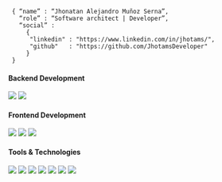 <!--div style="text-align:center"><img src="./img/welcome.png" alt="background" style="width:70%; margin-left:auto; margin-right:auto; display: block; width:300px"/></div-->

```shell
 { “name” : “Jhonatan Alejandro Muñoz Serna”,
   “role” : “Software architect | Developer”,
   “social” : 
     { 
      "linkedin" : "https://www.linkedin.com/in/jhotams/", 
      "github"   : "https://github.com/JhotamsDeveloper"
     }
 }
```
  
<h4>Backend Development</h4>
<p>
  <img src="https://img.shields.io/badge/Microsoft-8A2BE2?style=for-the-badge&logo=.net&labelColor=8A2BE2">
  <img src="https://img.shields.io/badge/Python-20232A?style=for-the-badge&logo=python&labelColor=20232A">
</p>

</p>
<h4>Frontend Development</h4>
<p>
  <img src="https://img.shields.io/badge/Blazor-8A2BE2?style=for-the-badge&logo=blazor&logoColor=white">
  <img src="https://img.shields.io/badge/React-20232A?style=for-the-badge&logo=react&logoColor=61DAFB">
  <img src="https://img.shields.io/badge/Angular-DD0031?style=for-the-badge&logo=angular&logoColor=white">
</p>
<h4>Tools & Technologies</h4>
<p>
  <img src="https://img.shields.io/badge/Azure-white?style=for-the-badge&logo=microsoftazure&logoColor=blue">
    <img src="https://img.shields.io/badge/Azure DevOps-white?style=for-the-badge&logo=azuredevops&logoColor=blue">
      <img src="https://img.shields.io/badge/Git-F05032?style=for-the-badge&logo=git&logoColor=white">
  <img src="https://img.shields.io/badge/GitHub-100000?style=for-the-badge&logo=github&logoColor=white">
  <img src="https://img.shields.io/badge/Linux-FCC624?style=for-the-badge&logo=linux&logoColor=black">
  <img src="https://img.shields.io/badge/Notion-000000?style=for-the-badge&logo=notion&logoColor=white">
  <img src="https://img.shields.io/badge/Postman-FF6C37?style=for-the-badge&logo=Postman&logoColor=white">

</p>
